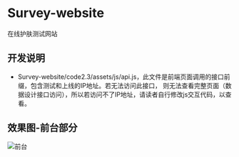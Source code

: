 # Survey-website
在线护肤测试网站

## 开发说明
- Survey-website/code2.3/assets/js/api.js，此文件是前端页面调用的接口前缀，包含测试和上线的IP地址。若无法访问此接口，
则无法查看完整页面（数据设计接口访问），所以若访问不了IP地址，请读者自行修改js交互代码，以查看。

## 效果图-前台部分
![前台](https://github.com/Corrine951304828/Survey-website/blob/master/%E6%95%88%E6%9E%9C%E5%9B%BE/%E5%89%8D%E5%8F%B01.png)
